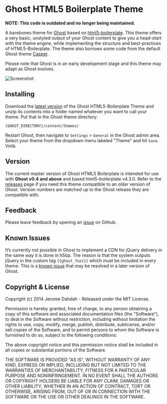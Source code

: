 # Ghost HTML5 Boilerplate Theme

**NOTE: This code is outdated and no longer being maintained.**

A barebones theme for [Ghost](http://github.com/tryghost/ghost/) based on [html5-boilerplate](http://github.com/h5bp/html5-boilerplate/). This theme offers a very basic, unstyled output of your Ghost content to give you a head-start with the theme engine, while implementing the structure and best-practices of HTML5-Boilerplate. The theme also borrows some code from the default Ghost theme [Casper](http://github.com/TryGhost/Casper).

Please note that Ghost is in an early development stage and this theme may adapt as Ghost evolves.

![Screenshot](https://raw.github.com/wiki/jdahdah/ghost-html5-boilerplate/ghost-html5-boilerplate-screencap.png)

## Installing
Download the [latest version](http://github.com/jdahdah/ghost-html5-boilerplate/archive/master.zip) of the Ghost HTML5-Boilerplate Theme and unzip its contents into a folder named whatever you want to call your theme. Put that in the Ghost theme directory:

`[GHOST_DIRECTORY]/content/themes/`

Restart Ghost, then navigate to `Settings` \> `General` in the Ghost admin area. Select your theme from the dropdown menu labeled "Theme" and hit `Save`. Voilà.

## Version
The current master version of Ghost HTML5 Boilerplate is intended for use with **Ghost v0.4 and above** and based html5-boilerplate v4.3.0. Refer to the [releases](http://github.com/jdahdah/ghost-html5-boilerplate/releases) page if you need this theme compatible to an older version of Ghost. Version numbers are matched up to the Ghost release they are compatible with.

## Feedback
Please leave feedback by opening an [issue](http://github.com/jdahdah/ghost-html5-boilerplate/issues) on Github.

## Known Issues
It’s currently not possible in Ghost to implement a CDN for jQuery delivery in the same way it is done in h5bp. The reason is that the system outputs jQuery in the custom tag `{{ghost_foot}}` which must be included in every theme. This is a [known issue](http://github.com/TryGhost/Ghost/issues/1181) that may be resolved in a later version of Ghost.

## Copyright & License

Copyright (c) 2014 Jerome Dahdah - Released under the MIT License.

Permission is hereby granted, free of charge, to any person obtaining a copy of this software and associated documentation files (the "Software"), to deal in the Software without restriction, including without limitation the rights to use, copy, modify, merge, publish, distribute, sublicense, and/or sell copies of the Software, and to permit persons to whom the Software is furnished to do so, subject to the following conditions:

The above copyright notice and this permission notice shall be included in all copies or substantial portions of the Software.

THE SOFTWARE IS PROVIDED "AS IS", WITHOUT WARRANTY OF ANY KIND, EXPRESS OR IMPLIED, INCLUDING BUT NOT LIMITED TO THE WARRANTIES OF MERCHANTABILITY, FITNESS FOR A PARTICULAR PURPOSE AND
NONINFRINGEMENT. IN NO EVENT SHALL THE AUTHORS OR COPYRIGHT HOLDERS BE LIABLE FOR ANY CLAIM, DAMAGES OR OTHER LIABILITY, WHETHER IN AN ACTION OF CONTRACT, TORT OR OTHERWISE, ARISING FROM, OUT OF OR IN CONNECTION WITH THE SOFTWARE OR THE USE OR OTHER DEALINGS IN THE SOFTWARE.
